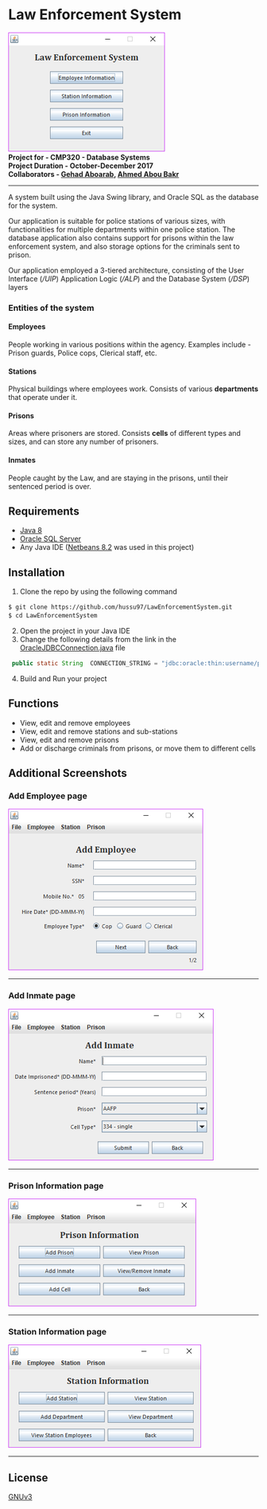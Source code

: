 # Law Enforcement System
![Main Page](/screenshots/main.png)  
**Project for - CMP320 - Database Systems**  
**Project Duration - October-December 2017**  
**Collaborators - [Gehad Aboarab](https://github.com/gehad-aboarab), [Ahmed Abou Bakr](https://github.com/ahmed8498/)**
***
A system built using the Java Swing library, and Oracle SQL as the database for the system.

Our application is suitable for police stations of various sizes, with functionalities for multiple departments within one police station. The database application also contains support for prisons within the law enforcement system, and also storage options for the criminals sent to prison.

Our application employed a 3-tiered architecture, consisting of the User Interface (*/UIP*) Application Logic (*/ALP*) and the Database System (*/DSP*) layers 

### Entities of the system
#### Employees
People working in various positions within the agency. Examples include - Prison guards,
Police cops, Clerical staff, etc.
#### Stations
Physical buildings where employees work. Consists of various **departments** that operate under it.
#### Prisons
Areas where prisoners are stored. Consists **cells** of different types and sizes, and can store any number of prisoners.
#### Inmates
People caught by the Law, and are staying in the prisons, until their sentenced period is over.

## Requirements
* [Java 8](https://www.java.com/en/download/)
* [Oracle SQL Server](https://www.oracle.com/technetwork/database/migration/connect-sqlserver-1945229.html)
* Any Java IDE ([Netbeans 8.2](https://netbeans.org/downloads/8.2/) was used in this project)

## Installation
1. Clone the repo by using the following command
``` bash
$ git clone https://github.com/hussu97/LawEnforcementSystem.git
$ cd LawEnforcementSystem
```
2. Open the project in your Java IDE
3. Change the following details from the link in the [OracleJDBCConnection.java](/DSP/OracleJDBCConnection.java) file
``` java
 public static String  CONNECTION_STRING = "jdbc:oracle:thin:username/password@domainname:port:orcl";
```
4. Build and Run your project

## Functions
* View, edit and remove employees
* View, edit and remove stations and sub-stations
* View, edit and remove prisons
* Add or discharge criminals from prisons, or move them to different cells

## Additional Screenshots

### Add Employee page
![Add Employee](/screenshots/addemployee.png)
***
### Add Inmate page
![Add Inmate](/screenshots/addinmate.png)
***
### Prison Information page
![Prison Information](/screenshots/prisoninfo.png)
***
### Station Information page
![Station Information](/screenshots/stationinfo.png)
***
## License
[GNUv3](https://github.com/hussu97/mediCords/blob/master/LICENSE)
